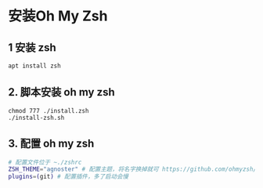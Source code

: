 # 安装Oh My Zsh

## 1 安装 zsh

```bash
apt install zsh
```

## 2. 脚本安装 oh my zsh

```
chmod 777 ./install.zsh
./install-zsh.sh
```

## 3. 配置 oh my zsh
```bash
# 配置文件位于 ~./zshrc
ZSH_THEME="agnoster" # 配置主题，将名字换掉就可 https://github.com/ohmyzsh/ohmyzsh/wiki/Themes
plugins=(git) # 配置插件，多了启动会慢
```